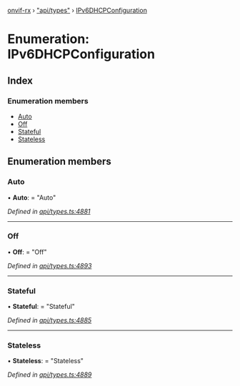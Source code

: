 [onvif-rx](../README.md) › ["api/types"](../modules/_api_types_.md) › [IPv6DHCPConfiguration](_api_types_.ipv6dhcpconfiguration.md)

# Enumeration: IPv6DHCPConfiguration

## Index

### Enumeration members

* [Auto](_api_types_.ipv6dhcpconfiguration.md#auto)
* [Off](_api_types_.ipv6dhcpconfiguration.md#off)
* [Stateful](_api_types_.ipv6dhcpconfiguration.md#stateful)
* [Stateless](_api_types_.ipv6dhcpconfiguration.md#stateless)

## Enumeration members

###  Auto

• **Auto**: = "Auto"

*Defined in [api/types.ts:4881](https://github.com/patrickmichalina/onvif-rx/blob/3e9b152/src/api/types.ts#L4881)*

___

###  Off

• **Off**: = "Off"

*Defined in [api/types.ts:4893](https://github.com/patrickmichalina/onvif-rx/blob/3e9b152/src/api/types.ts#L4893)*

___

###  Stateful

• **Stateful**: = "Stateful"

*Defined in [api/types.ts:4885](https://github.com/patrickmichalina/onvif-rx/blob/3e9b152/src/api/types.ts#L4885)*

___

###  Stateless

• **Stateless**: = "Stateless"

*Defined in [api/types.ts:4889](https://github.com/patrickmichalina/onvif-rx/blob/3e9b152/src/api/types.ts#L4889)*
